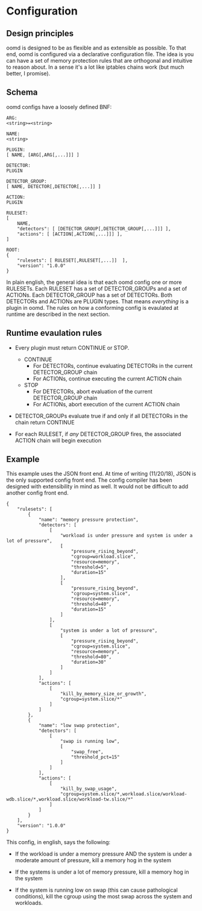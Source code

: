 # Configuration

## Design principles

oomd is designed to be as flexible and as extensible as possible. To that end,
oomd is configured via a declarative configuration file. The idea is you can
have a set of memory protection rules that are orthogonal and intuitive to
reason about. In a sense it's a lot like iptables chains work (but much better,
I promise).

## Schema

oomd configs have a loosely defined BNF:

    ARG:
    <string>=<string>

    NAME:
    <string>

    PLUGIN:
    [ NAME, [ARG[,ARG[,...]]] ]

    DETECTOR:
    PLUGIN

    DETECTOR_GROUP:
    [ NAME, DETECTOR[,DETECTOR[,...]] ]

    ACTION:
    PLUGIN

    RULESET:
    [
        NAME,
        "detectors": [ [DETECTOR_GROUP[,DETECTOR_GROUP[,...]]] ],
        "actions": [ [ACTION[,ACTION[,...]]] ],
    ]

    ROOT:
    {
        "rulesets": [ RULESET[,RULESET[,...]]  ],
        "version": "1.0.0"
    }

In plain english, the general idea is that each oomd config one or more
RULESETs.  Each RULESET has a set of DETECTOR_GROUPs and a set of ACTIONs. Each
DETECTOR_GROUP has a set of DETECTORs. Both DETECTORs and ACTIONs are PLUGIN
types. That means _everything_ is a plugin in oomd. The rules on how a
conforming config is evaulated at runtime are described in the next section.

## Runtime evaulation rules

* Every plugin must return CONTINUE or STOP.
  * CONTINUE
    * For DETECTORs, continue evaluating DETECTORs in the current DETECTOR_GROUP
      chain
    * For ACTIONs, continue executing the current ACTION chain
  * STOP
    * For DETECTORs, abort evaluation of the current DETECTOR_GROUP chain
    * For ACTIONs, abort execution of the current ACTION chain

* DETECTOR_GROUPs evaluate true if and only if all DETECTORs in the chain
  return CONTINUE

* For each RULESET, if _any_ DETECTOR_GROUP fires, the associated ACTION chain
  will begin execution

## Example

This example uses the JSON front end. At time of writing (11/20/18), JSON
is the only supported config front end. The config compiler has been designed
with extensibility in mind as well. It would not be difficult to add another
config front end.

    {
        "rulesets": [
            {
                "name": "memory pressure protection",
                "detectors": [
                    [
                        "workload is under pressure and system is under a lot of pressure",
                        [
                            "pressure_rising_beyond",
                            "cgroup=workload.slice",
                            "resource=memory",
                            "threshold=5",
                            "duration=15"
                        ],
                        [
                            "pressure_rising_beyond",
                            "cgroup=system.slice",
                            "resource=memory",
                            "threshold=40",
                            "duration=15"
                        ]
                    ],
                    [
                        "system is under a lot of pressure",
                        [
                            "pressure_rising_beyond",
                            "cgroup=system.slice",
                            "resource=memory",
                            "threshold=80",
                            "duration=30"
                        ]
                    ]
                ],
                "actions": [
                    [
                        "kill_by_memory_size_or_growth",
                        "cgroup=system.slice/*"
                    ]
                ]
            },
            {
                "name": "low swap protection",
                "detectors": [
                    [
                        "swap is running low",
                        [
                            "swap_free",
                            "threshold_pct=15"
                        ]
                    ]
                ],
                "actions": [
                    [
                        "kill_by_swap_usage",
                        "cgroup=system.slice/*,workload.slice/workload-wdb.slice/*,workload.slice/workload-tw.slice/*"
                    ]
                ]
            }
        ],
        "version": "1.0.0"
    }

This config, in english, says the following:

* If the workload is under a memory pressure AND the system is under a
  moderate amount of pressure, kill a memory hog in the system

* If the systems is under a lot of memory pressure, kill a memory hog in
  the system

* If the system is running low on swap (this can cause pathological conditions),
  kill the cgroup using the most swap across the system and workloads.

